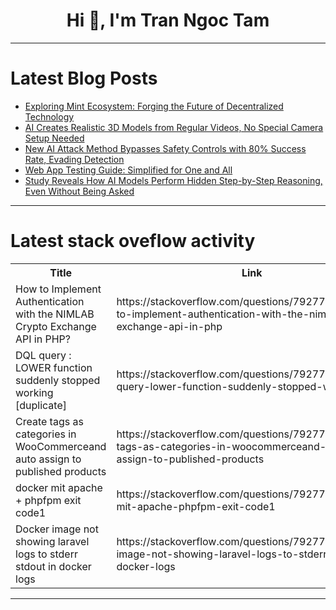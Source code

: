 <h1 align="center">Hi 👋, I'm Tran Ngoc Tam</h1>

---

# Latest Blog Posts 
<!-- BLOG-POST-LIST:START -->
- [Exploring Mint Ecosystem: Forging the Future of Decentralized Technology](https://dev.to/mint_/exploring-mint-ecosystem-forging-the-future-of-decentralized-technology-n67)
- [AI Creates Realistic 3D Models from Regular Videos, No Special Camera Setup Needed](https://dev.to/mikeyoung44/ai-creates-realistic-3d-models-from-regular-videos-no-special-camera-setup-needed-2adb)
- [New AI Attack Method Bypasses Safety Controls with 80% Success Rate, Evading Detection](https://dev.to/mikeyoung44/new-ai-attack-method-bypasses-safety-controls-with-80-success-rate-evading-detection-4b5k)
- [Web App Testing Guide: Simplified for One and All](https://dev.to/grjoeay/web-app-testing-guide-simplified-for-one-and-all-51d2)
- [Study Reveals How AI Models Perform Hidden Step-by-Step Reasoning, Even Without Being Asked](https://dev.to/mikeyoung44/study-reveals-how-ai-models-perform-hidden-step-by-step-reasoning-even-without-being-asked-329p)
<!-- BLOG-POST-LIST:END -->

---

# Latest stack oveflow activity
<table>
  <tr><th>Title</th><th>Link</th></tr>
  <!-- STACKOVERFLOW:START --><tr><td>How to Implement Authentication with the NIMLAB Crypto Exchange API in PHP?</td><td>https://stackoverflow.com/questions/79277911/how-to-implement-authentication-with-the-nimlab-crypto-exchange-api-in-php</td></tr><tr><td>DQL query : LOWER function suddenly stopped working [duplicate]</td><td>https://stackoverflow.com/questions/79277802/dql-query-lower-function-suddenly-stopped-working</td></tr><tr><td>Create tags as categories in WooCommerceand auto assign to published products</td><td>https://stackoverflow.com/questions/79277700/create-tags-as-categories-in-woocommerceand-auto-assign-to-published-products</td></tr><tr><td>docker mit apache + phpfpm exit code1</td><td>https://stackoverflow.com/questions/79277653/docker-mit-apache-phpfpm-exit-code1</td></tr><tr><td>Docker image not showing laravel logs to stderr stdout in docker logs</td><td>https://stackoverflow.com/questions/79277640/docker-image-not-showing-laravel-logs-to-stderr-stdout-in-docker-logs</td></tr><!-- STACKOVERFLOW:END -->
</table>

---


